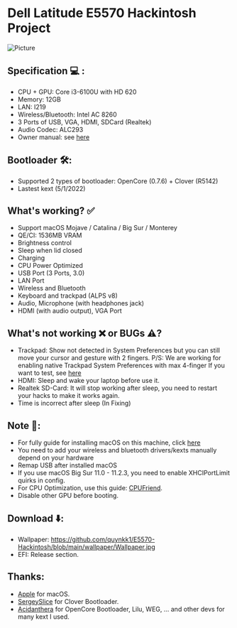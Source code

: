 # Dell Latitude E5570 Hackintosh Project
![Picture](https://github.com/quynkk1/E5570-Hackintosh/blob/main/wallpaper/screenshot.png)

## Specification 💻 :
- CPU + GPU: Core i3-6100U with HD 620
- Memory: 12GB
- LAN: I219
- Wireless/Bluetooth: Intel AC 8260
- 3 Ports of USB, VGA, HDMI, SDCard (Realtek)
- Audio Codec: ALC293
- Owner manual: see [here](https://www.dell.com/support/manuals/en-vn/latitude-e5570-laptop/latitudee5570_pub/technical-specifications?guid=guid-0a7316e6-829d-4032-a895-78f2e17a2b7f&lang=en-us)

## Bootloader 🛠:
- Supported 2 types of bootloader: OpenCore (0.7.6) + Clover (R5142)
- Lastest kext (5/1/2022)

## What's working? ✅
- Support macOS Mojave / Catalina / Big Sur / Monterey
- QE/CI: 1536MB VRAM
- Brightness control
- Sleep when lid closed
- Charging
- CPU Power Optimized
- USB Port (3 Ports, 3.0)
- LAN Port
- Wireless and Bluetooth
- Keyboard and trackpad (ALPS v8)
- Audio, Microphone (with headphones jack)
- HDMI (with audio output), VGA Port

## What's not working ❌ or BUGs ⚠️?
- Trackpad: Show not detected in System Preferences but you can still move your cursor and gesture with 2 fingers.
P/S: We are working for enabling native Trackpad System Preferences with max 4-finger
If you want to test, see [here](https://github.com/SkyrilHD/VoodooPS2-ALPS/discussions)
- HDMI: Sleep and wake your laptop before use it.
- Realtek SD-Card: It will stop working after sleep, you need to restart your hacks to make it works again.
- Time is incorrect after sleep (In Fixing)

## Note 📄:
- For fully guide for installing macOS on this machine, click [here]()
- You need to add your wireless and bluetooth drivers/kexts manually depend on your hardware
- Remap USB after installed macOS
- If you use macOS Big Sur 11.0 - 11.2.3, you need to enable XHCIPortLimit quirks in config.
- For CPU Optimization, use this guide: [CPUFriend](https://dortania.github.io/OpenCore-Post-Install/universal/pm.html#using-cpu-friend).
- Disable other GPU before booting.

## Download ⬇️:
- Wallpaper: https://github.com/quynkk1/E5570-Hackintosh/blob/main/wallpaper/Wallpaper.jpg
- EFI: Release section.

## Thanks:
- [Apple](https://www.apple.com) for macOS.
- [SergeySlice](https://github.com/CloverHackyColor/CloverBootloader) for Clover Bootloader.
- [Acidanthera](https://github.com/acidanthera) for OpenCore Bootloader, Lilu, WEG, ... and other devs for many kext I used.
